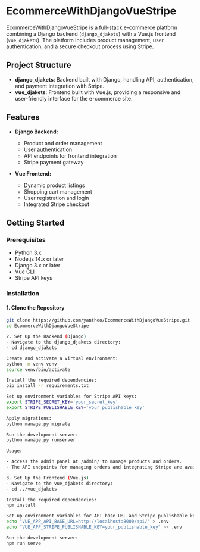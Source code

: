 # EcommerceWithDjangoVueStripe

EcommerceWithDjangoVueStripe is a full-stack e-commerce platform combining a Django backend (`django_djakets`) with a Vue.js frontend (`vue_djakets`). The platform includes product management, user authentication, and a secure checkout process using Stripe.

## Project Structure

- **django_djakets**: Backend built with Django, handling API, authentication, and payment integration with Stripe.
- **vue_djakets**: Frontend built with Vue.js, providing a responsive and user-friendly interface for the e-commerce site.

## Features

- **Django Backend:**
  - Product and order management
  - User authentication
  - API endpoints for frontend integration
  - Stripe payment gateway

- **Vue Frontend:**
  - Dynamic product listings
  - Shopping cart management
  - User registration and login
  - Integrated Stripe checkout

## Getting Started

### Prerequisites

- Python 3.x
- Node.js 14.x or later
- Django 3.x or later
- Vue CLI
- Stripe API keys

### Installation

#### 1. Clone the Repository
```bash
git clone https://github.com/yantheo/EcommerceWithDjangoVueStripe.git
cd EcommerceWithDjangoVueStripe

2. Set Up the Backend (Django)
- Navigate to the django_djakets directory:
- cd django_djakets

Create and activate a virtual environment:
python -m venv venv
source venv/bin/activate

Install the required dependencies:
pip install -r requirements.txt

Set up environment variables for Stripe API keys:
export STRIPE_SECRET_KEY='your_secret_key'
export STRIPE_PUBLISHABLE_KEY='your_publishable_key'

Apply migrations:
python manage.py migrate

Run the development server:
python manage.py runserver

Usage:

- Access the admin panel at /admin/ to manage products and orders.
- The API endpoints for managing orders and integrating Stripe are available under /api/

3. Set Up the Frontend (Vue.js)
- Navigate to the vue_djakets directory:
- cd ../vue_djakets

Install the required dependencies:
npm install

Set up environment variables for API base URL and Stripe publishable key:
echo "VUE_APP_API_BASE_URL=http://localhost:8000/api/" > .env
echo "VUE_APP_STRIPE_PUBLISHABLE_KEY=your_publishable_key" >> .env

Run the development server:
npm run serve

